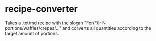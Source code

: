 # recipe-converter

Takes a .txt/md recipe with the slogan "For/Für N portions/waffles/crepes/..." and converts all quantities according to the target amount of portions.